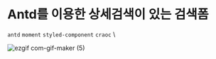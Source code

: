 # Antd를 이용한 상세검색이 있는 검색폼
`antd` 
`moment` 
`styled-component`
`craoc`
\


![ezgif com-gif-maker (5)](https://user-images.githubusercontent.com/51163831/127442889-784af0a6-420e-48c5-bf73-848e0604ae7d.gif)
